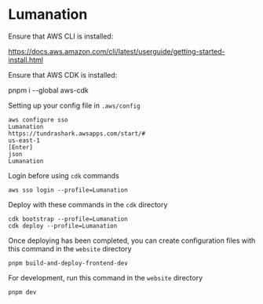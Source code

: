 # Lumanation

Ensure that AWS CLI is installed:

https://docs.aws.amazon.com/cli/latest/userguide/getting-started-install.html

Ensure that AWS CDK is installed:

pnpm i --global aws-cdk

Setting up your config file in `.aws/config`
```
aws configure sso
Lumanation
https://tundrashark.awsapps.com/start/#
us-east-1
[Enter]
json
Lumanation
```

Login before using `cdk` commands
```
aws sso login --profile=Lumanation
```

Deploy with these commands in the `cdk` directory
```
cdk bootstrap --profile=Lumanation
cdk deploy --profile=Lumanation
```

Once deploying has been completed, you can create configuration files with this command in the `website` directory
```
pnpm build-and-deploy-frontend-dev
```

For development, run this command in the `website` directory
```
pnpm dev
```
